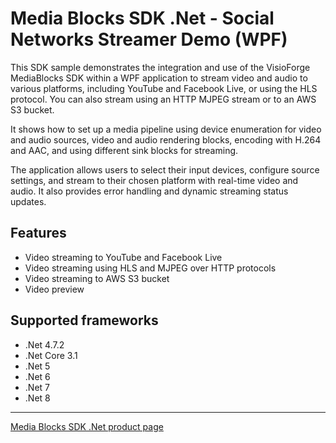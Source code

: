 # Media Blocks SDK .Net - Social Networks Streamer Demo (WPF)

This SDK sample demonstrates the integration and use of the VisioForge MediaBlocks SDK within a WPF application to stream video and audio to various platforms, including YouTube and Facebook Live, or using the HLS protocol.
You can also stream using an HTTP MJPEG stream or to an AWS S3 bucket.

It shows how to set up a media pipeline using device enumeration for video and audio sources, video and audio rendering blocks, encoding with H.264 and AAC, and using different sink blocks for streaming.

The application allows users to select their input devices, configure source settings, and stream to their chosen platform with real-time video and audio. It also provides error handling and dynamic streaming status updates.

## Features

- Video streaming to YouTube and Facebook Live
- Video streaming using HLS and MJPEG over HTTP protocols
- Video streaming to AWS S3 bucket
- Video preview

## Supported frameworks

- .Net 4.7.2
- .Net Core 3.1
- .Net 5
- .Net 6
- .Net 7
- .Net 8

---

[Media Blocks SDK .Net product page](https://www.visioforge.com/media-blocks-sdk)
